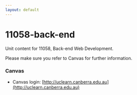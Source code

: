 ```yaml
---
layout: default
---
```


# 11058-back-end

Unit content for 11058, Back-end Web Development.

Please make sure you refer to Canvas for further information.

### Canvas
-   Canvas login: [http://uclearn.canberra.edu.au](http://uclearn.canberra.edu.au)

